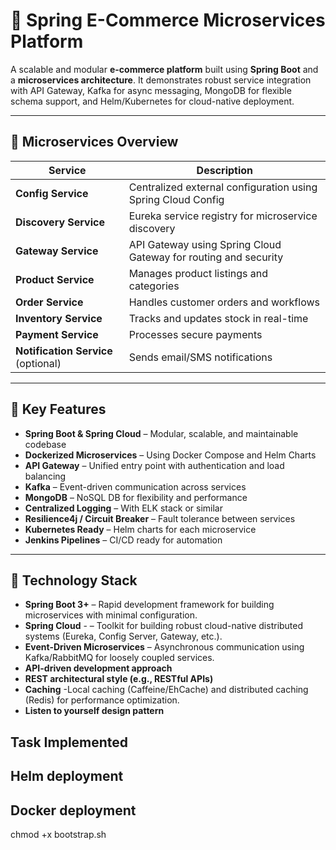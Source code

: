
# 🛒 Spring E-Commerce Microservices Platform

A scalable and modular **e-commerce platform** built using **Spring Boot** and a **microservices architecture**. It demonstrates robust service integration with API Gateway, Kafka for async messaging, MongoDB for flexible schema support, and Helm/Kubernetes for cloud-native deployment.

---

## 🧩 Microservices Overview

| Service          | Description                                  |
|------------------|----------------------------------------------|
| **Config Service**  | Centralized external configuration using Spring Cloud Config |
| **Discovery Service** | Eureka service registry for microservice discovery |
| **Gateway Service**   | API Gateway using Spring Cloud Gateway for routing and security |
| **Product Service**   | Manages product listings and categories |
| **Order Service**     | Handles customer orders and workflows |
| **Inventory Service** | Tracks and updates stock in real-time |
| **Payment Service**   | Processes secure payments |
| **Notification Service** (optional) | Sends email/SMS notifications |

---

## 🔑 Key Features

- **Spring Boot & Spring Cloud** – Modular, scalable, and maintainable codebase
- **Dockerized Microservices** – Using Docker Compose and Helm Charts
- **API Gateway** – Unified entry point with authentication and load balancing
- **Kafka** – Event-driven communication across services
- **MongoDB** – NoSQL DB for flexibility and performance
- **Centralized Logging** – With ELK stack or similar
- **Resilience4j / Circuit Breaker** – Fault tolerance between services
- **Kubernetes Ready** – Helm charts for each microservice
- **Jenkins Pipelines** – CI/CD ready for automation

---

## 🚀 Technology Stack

- **Spring Boot 3+** – Rapid development framework for building microservices with minimal configuration.
- **Spring Cloud** - – Toolkit for building robust cloud-native distributed systems (Eureka, Config Server, Gateway, etc.).
- **Event-Driven Microservices** – Asynchronous communication using Kafka/RabbitMQ for loosely coupled services.
- **API-driven development approach**
- **REST architectural style (e.g., RESTful APIs)**
- **Caching** -Local caching (Caffeine/EhCache) and distributed caching (Redis) for performance optimization.
- **Listen to yourself design pattern**

## Task Implemented 
## Helm deployment

## Docker deployment

chmod +x bootstrap.sh




